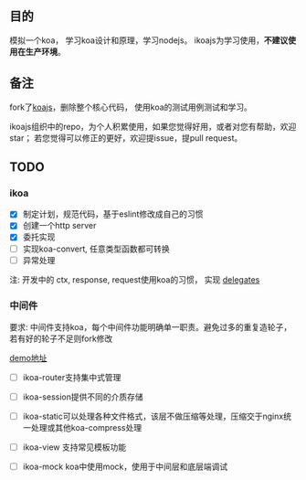 ## 目的

模拟一个koa， 学习koa设计和原理，学习nodejs。 ikoajs为学习使用，**不建议使用在生产环境**。

## 备注 

fork了[koajs](https://github.com/koajs/koa)，删除整个核心代码， 使用koa的测试用例测试和学习。

ikoajs组织中的repo，为个人积累使用，如果您觉得好用，或者对您有帮助，欢迎star；
若您觉得可以修正的更好，欢迎提issue，提pull request。

## TODO

### ikoa

- [x] 制定计划，规范代码，基于eslint修改成自己的习惯
- [x] 创建一个http server
- [x] 委托实现
- [ ] 实现koa-convert, 任意类型函数都可转换
- [ ] 异常处理

注: 开发中的 ctx, response, request使用koa的习惯， 实现 [delegates](./lib/helper/Delegates.js)

### 中间件

要求: 中间件支持koa，每个中间件功能明确单一职责。避免过多的重复造轮子，若有好的轮子不足则fork修改

[demo地址](https://github.com/ikoajs/demo)

- [ ] ikoa-router支持集中式管理
- [ ] ikoa-session提供不同的介质存储
- [ ] ikoa-static可以处理各种文件格式，该层不做压缩等处理，压缩交于nginx统一处理或其他koa-compress处理
- [ ] ikoa-view 支持常见模板功能
- [ ] ikoa-mock koa中使用mock，使用于中间层和底层端调试







